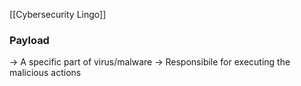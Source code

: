 [[Cybersecurity Lingo]]

### Payload
-> A specific part of virus/malware
-> Responsibile for executing the malicious actions

